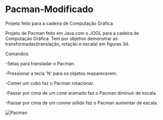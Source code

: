# Pacman-Modificado
Projeto feito para a cadeira de Computação Gráfica

Projeto de Pacman feito em Java com o JOGL para a cadeira de Computação Gráfica.
Tem por objetivo demonstrar as transformadas(translação, rotação e escala) em figuras 3d.

Comandos: 

 -Setas para transladar o Pacman.
 
 -Pressionar a tecla 'N' para os objetos reaparecerem.
 
 -Comer um cubo faz o Pacman rotacionar.
 
 -Passar por cima de um cone aramado faz o Pacman diminuir de escala.
 
 -Passar por cima de um conme sólido faz o Pacman aumentar de escala.
 

![Pacman](https://user-images.githubusercontent.com/69995854/108367681-76816c00-71d8-11eb-8893-5201e63e06bb.png)
